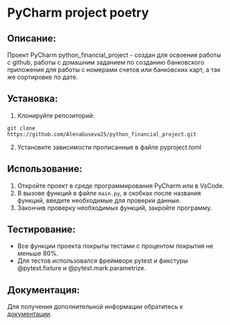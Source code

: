 # PyCharm project poetry

## Описание:

Проект PyCharm python_financial_project - создан для освоения работы с github,
работы с домашним заданием по созданию банковского приложения для работы
с номерами счетов или банковских карт, а так же сортировке по дате.

## Установка:

1. Клонируйте репозиторий:
```
git clone https://github.com/AlenaGuseva25/python_financial_project.git
```
2. Установите зависимости прописанные в файле pyproject.toml


## Использование:

1. Откройте проект в среде программирования PyCharm или в VsCode.
2. В вызове функций в файле `main.py`, в скобках после названия функций, введите необходимые для проверки данные.
3. Закончив проверку необходимых функций, закройте программу.

## Тестирование:

* Все функции проекта покрыты тестами с процентом покрытия не меньше 80%.
* Для тестов использовался фреймворк pytest и фикстуры @pytest.fixture и @pytest.mark.parametrize.

## Документация:

Для получения дополнительной информации обратитесь к [документации](docs/README.md).
